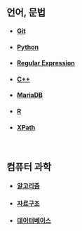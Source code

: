 ## 언어, 문법

* #### [Git](./language/Git.md)

* #### [Python](./language/Python.md)

* #### [Regular Expression](./language//RegularExpression.md)

* #### [C++](./language/C++.md)

* #### [MariaDB](./language/MariaDB.md)

* #### [R](./language/R.md)

* #### [XPath](./language/XPath.md)

  <br>

## 컴퓨터 과학

* #### [알고리즘](./computer/Algorithm.md)

* #### [자료구조](./computer/DataStructure.md)

* #### [데이터베이스](./computer/Database.md)

